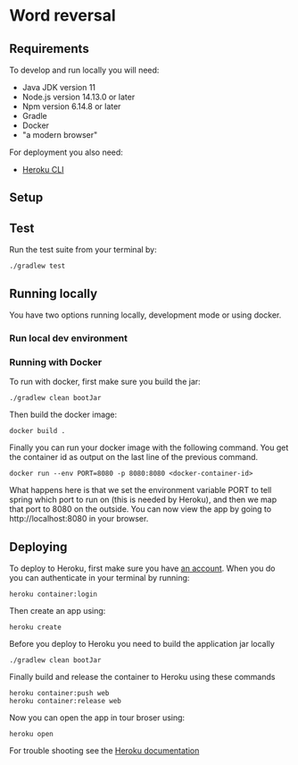 # Word reversal

## Requirements

To develop and run locally you will need:
* Java JDK version 11
* Node.js version 14.13.0 or later
* Npm version 6.14.8 or later
* Gradle
* Docker
* "a modern browser"

For deployment you also need:
* [Heroku CLI](https://devcenter.heroku.com/articles/heroku-cli#download-and-install)

## Setup

## Test

Run the test suite from your terminal by:
```
./gradlew test 
```

## Running locally

You have two options running locally, development mode or using docker.

### Run local dev environment

### Running with Docker

To run with docker, first make sure you build the jar:
```
./gradlew clean bootJar
```

Then build the docker image:
```
docker build .
```

Finally you can run your docker image with the following command.
You get the container id as output on the last line of the previous command.

```
docker run --env PORT=8080 -p 8080:8080 <docker-container-id>
```
What happens here is that we set the environment variable PORT to tell spring which
port to run on (this is needed by Heroku), and then we map that port to 8080 on the outside. 
You can now view the app by going to http://localhost:8080 in your browser.

## Deploying

To deploy to Heroku, first make sure you have [an account](https://signup.heroku.com/). 
When you do you can authenticate in your terminal by running:
```
heroku container:login
```

Then create an app using:
```
heroku create
```

Before you deploy to Heroku you need to build the application jar locally
```
./gradlew clean bootJar
```

Finally build and release the container to Heroku using these commands
```
heroku container:push web
heroku container:release web
```

Now you can open the app in tour broser using:
```
heroku open
```

For trouble shooting see the [Heroku documentation](https://devcenter.heroku.com/articles/container-registry-and-runtime)
